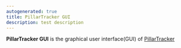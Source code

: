 ```yaml
---
autogenerated: true
title: PillarTracker GUI
description: test description
---
```


**PillarTracker GUI** is the graphical user interface(GUI) of [PillarTracker](/PillarTracker)
